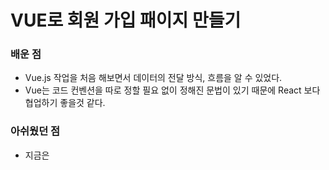 # VUE로 회원 가입 패이지 만들기

### 배운 점
- Vue.js 작업을 처음 해보면서 데이터의 전달 방식, 흐름을 알 수 있었다.
- Vue는 코드 컨벤션을 따로 정할 필요 없이 정해진 문법이 있기 때문에 React 보다 협업하기 좋을것 같다.

### 아쉬웠던 점
- 지금은 <script>안에서 data와 method, computed로 데이터가 실시간으로 변경되도록 만들었는데 다음에는 composition api를 이용해서 react처럼 state와 해당 state를 변경하는 setter를 같이 묶어서 표현해보고 싶다,
- Vue에서 전역 변수를 다루는 방법을 좀 더 배우고 싶다.
- vue-router로 라우팅 구현을 해보고 싶다.

### 화면 이동 및 데이터 전달 설계 
```mermaid
graph TD;
    A[1. 개인정보 페이지] -->a{이메일, 비밀번호 검사};
    a-->|통과, 입력 정보 저장| B[2. 배송정보 페이지]
    a --> |실패| A

    B --> b{이름, 연락처, 주소 검사} 
    b--> |통과, 입력 정보 저장| D[3. 카드정보 페이지]
    b --> |실패| B
    B --> |이전으로 가기 클릭| A

    D --> d{카드 번호 검사} 
    d-->|통과, 사용자 입력으로 저장된 정보 출력| E[4. 최종 페이지]
    d--> |실패| D
```

### 파일구조
```
~balaan_front_test\src
├── App.vue  --> 최종 출력되는 App 화면
├── components  --> 컴포넌트 디렉토리
|  ├── MyInput  --> 인풋 컴포넌트
|  |  └── MyInput.vue
|  └── veiw  --> 화면 단위 컴포넌트
|     └── memberRegister  --> 화면 단위(회원등록) 디렉토리명
|        ├── MemberInfo.vue --> 회원 등록 1단계 (개인 정보)
|        ├── DeliveryInfo.vue --> 회원 등록 2단계 (배송 정보)
|        ├── CreditCardReginum.vue --> 회원 등록 3단계 (카드 번호)
|        └── onSuccess.vue --> 회원등록 최종 성공시 화면
├── main.js
└── utils
```

### 개발 서버 확인 명령어
```
yarn serve
```
